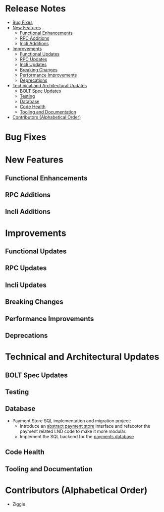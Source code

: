 # Release Notes
- [Bug Fixes](#bug-fixes)
- [New Features](#new-features)
    - [Functional Enhancements](#functional-enhancements)
    - [RPC Additions](#rpc-additions)
    - [lncli Additions](#lncli-additions)
- [Improvements](#improvements)
    - [Functional Updates](#functional-updates)
    - [RPC Updates](#rpc-updates)
    - [lncli Updates](#lncli-updates)
    - [Breaking Changes](#breaking-changes)
    - [Performance Improvements](#performance-improvements)
    - [Deprecations](#deprecations)
- [Technical and Architectural Updates](#technical-and-architectural-updates)
    - [BOLT Spec Updates](#bolt-spec-updates)
    - [Testing](#testing)
    - [Database](#database)
    - [Code Health](#code-health)
    - [Tooling and Documentation](#tooling-and-documentation)
- [Contributors (Alphabetical Order)](#contributors)

# Bug Fixes

# New Features
## Functional Enhancements

## RPC Additions

## lncli Additions

# Improvements
## Functional Updates

## RPC Updates

## lncli Updates

## Breaking Changes

## Performance Improvements

## Deprecations

# Technical and Architectural Updates
## BOLT Spec Updates

## Testing

## Database

* Payment Store SQL implementation and migration project:
  * Introduce an [abstract payment 
    store](https://github.com/lightningnetwork/lnd/pull/10153) interface and
    refacotor the payment related LND code to make it more modular.
  * Implement the SQL backend for the [payments 
    database](https://github.com/lightningnetwork/lnd/pull/9147)

## Code Health

## Tooling and Documentation

# Contributors (Alphabetical Order)

* Ziggie
